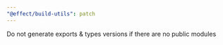 ```yaml
---
"@effect/build-utils": patch
---
```


Do not generate exports & types versions if there are no public modules

